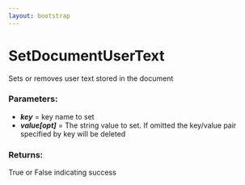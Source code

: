 ```yaml
---
layout: bootstrap
---
```


# SetDocumentUserText

Sets or removes user text stored in the document
        

### Parameters:

- ***key*** = key name to set
- ***value[opt]*** = The string value to set. If omitted the key/value pair
  specified by key will be deleted
        

### Returns:


True or False indicating success
        
